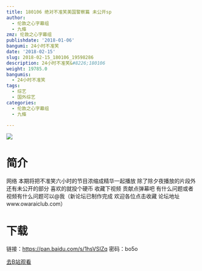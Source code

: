 ```yaml
---
title: 180106 绝对不准笑美国警察篇 未公开sp
author:
  - 伦敦之心字幕组
  - 九條
zmz: 伦敦之心字幕组
publishdate: '2018-01-06'
bangumi: 24小时不准笑
date: '2018-02-15'
slug: 2018-02-15_180106_19598286
description: 24小时不准笑&#8226;180106
weight: 19785.0
bangumis:
  - 24小时不准笑
tags:
  - 综艺
  - 国外综艺
categories:
  - 伦敦之心字幕组
  - 九條

---
```

![](https://i.imgur.com/QW03T3T.jpg)
# 简介  
网络
本期将把不准笑六小时的节目浓缩成精华一起播放 除了除夕夜播放的片段外 还有未公开的部分 喜欢的就投个硬币 收藏下视频 贡献点弹幕吧 有什么问题或者视频有什么问题可以@我（新论坛已制作完成 欢迎各位点击收藏 论坛地址www.owaraiclub.com）  

# 下载
链接：https://pan.baidu.com/s/1hsVSIZq 
密码：bo5o

[去B站观看](https://www.bilibili.com/video/av19598286/)
 
